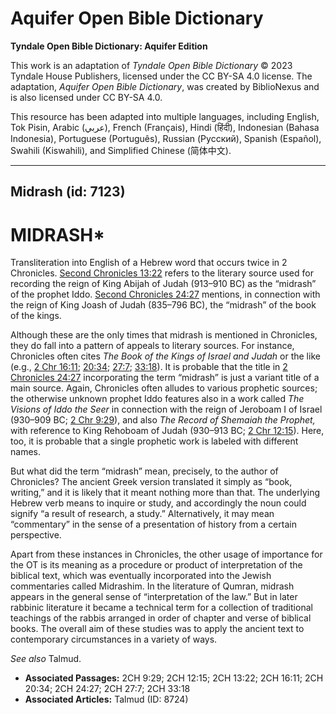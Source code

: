 # Aquifer Open Bible Dictionary

**Tyndale Open Bible Dictionary: Aquifer Edition**

This work is an adaptation of *Tyndale Open Bible Dictionary* © 2023 Tyndale House Publishers, licensed under the CC BY\-SA 4\.0 license. The adaptation, *Aquifer Open Bible Dictionary*, was created by BiblioNexus and is also licensed under CC BY\-SA 4\.0\.

This resource has been adapted into multiple languages, including English, Tok Pisin, Arabic (عربي), French (Français), Hindi (हिंदी), Indonesian (Bahasa Indonesia), Portuguese (Português), Russian (Русский), Spanish (Español), Swahili (Kiswahili), and Simplified Chinese (简体中文).



--------------------------------

## Midrash (id: 7123)

MIDRASH\*
=========

Transliteration into English of a Hebrew word that occurs twice in 2 Chronicles. [Second Chronicles 13:22](https://ref.ly/2Chr13:22) refers to the literary source used for recording the reign of King Abijah of Judah (913–910 BC) as the “midrash” of the prophet Iddo. [Second Chronicles 24:27](https://ref.ly/2Chr24:27) mentions, in connection with the reign of King Joash of Judah (835–796 BC), the “midrash” of the book of the kings.

Although these are the only times that midrash is mentioned in Chronicles, they do fall into a pattern of appeals to literary sources. For instance, Chronicles often cites *The Book of the Kings of Israel and Judah* or the like (e.g., [2 Chr 16:11](https://ref.ly/2Chr16:11); [20:34](https://ref.ly/2Chr20:34); [27:7](https://ref.ly/2Chr27:7); [33:18](https://ref.ly/2Chr33:18)). It is probable that the title in [2 Chronicles 24:27](https://ref.ly/2Chr24:27) incorporating the term “midrash” is just a variant title of a main source. Again, Chronicles often alludes to various prophetic sources; the otherwise unknown prophet Iddo features also in a work called *The Visions of Iddo the Seer* in connection with the reign of Jeroboam I of Israel (930–909 BC; [2 Chr 9:29](https://ref.ly/2Chr9:29)), and also *The Record of Shemaiah the Prophet,* with reference to King Rehoboam of Judah (930–913 BC; [2 Chr 12:15](https://ref.ly/2Chr12:15)). Here, too, it is probable that a single prophetic work is labeled with different names.

But what did the term “midrash” mean, precisely, to the author of Chronicles? The ancient Greek version translated it simply as “book, writing,” and it is likely that it meant nothing more than that. The underlying Hebrew verb means to inquire or study, and accordingly the noun could signify “a result of research, a study.” Alternatively, it may mean “commentary” in the sense of a presentation of history from a certain perspective.

Apart from these instances in Chronicles, the other usage of importance for the OT is its meaning as a procedure or product of interpretation of the biblical text, which was eventually incorporated into the Jewish commentaries called Midrashim. In the literature of Qumran, midrash appears in the general sense of “interpretation of the law.” But in later rabbinic literature it became a technical term for a collection of traditional teachings of the rabbis arranged in order of chapter and verse of biblical books. The overall aim of these studies was to apply the ancient text to contemporary circumstances in a variety of ways.

*See also* Talmud.

* **Associated Passages:** 2CH 9:29; 2CH 12:15; 2CH 13:22; 2CH 16:11; 2CH 20:34; 2CH 24:27; 2CH 27:7; 2CH 33:18
* **Associated Articles:** Talmud (ID: 8724)

